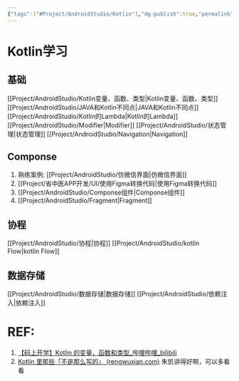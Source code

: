 ```yaml
---
{"tags":["#Project/AndroidStudio/Kotlin"],"dg-publish":true,"permalink":"/Project/AndroidStudio/Kotlin代码学习/","dgPassFrontmatter":true}
---
```


# Kotlin学习
## 基础
[[Project/AndroidStudio/Kotlin变量、函数、类型\|Kotlin变量、函数、类型]]
[[Project/AndroidStudio/JAVA和Kotlin不同点\|JAVA和Kotlin不同点]]
[[Project/AndroidStudio/Kotlin的Lambda\|Kotlin的Lambda]]
[[Project/AndroidStudio/Modifier\|Modifier]]
[[Project/AndroidStudio/状态管理\|状态管理]]
[[Project/AndroidStudio/Navigation\|Navigation]]
## Componse
1. 熟练案例: [[Project/AndroidStudio/仿微信界面\|仿微信界面]]
2.  [[Project/省中医APP开发/UI/使用Figma转换代码\|使用Figma转换代码]]
3. [[Project/AndroidStudio/Componse组件\|Componse组件]]
4. [[Project/AndroidStudio/Fragment\|Fragment]]
## 协程
[[Project/AndroidStudio/协程\|协程]]
[[Project/AndroidStudio/kotlin Flow\|kotlin Flow]]
## 数据存储
[[Project/AndroidStudio/数据存储\|数据存储]]
[[Project/AndroidStudio/依赖注入\|依赖注入]]

# REF:
1. [【码上开学】Kotlin 的变量、函数和类型_哔哩哔哩_bilibili](https://www.bilibili.com/video/BV1x4411o7Wy/?spm_id_from=333.788&vd_source=ed636aea03b32e53457a090439165487)
2. [Kotlin 里那些「不是那么写的」 (rengwuxian.com)](https://rengwuxian.com/kotlin-basic-2/) 朱凯讲得好啊，可以多看看